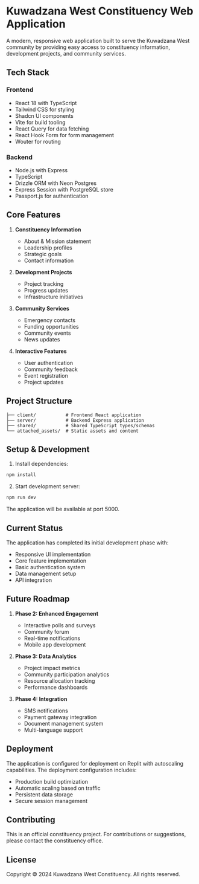 
# Kuwadzana West Constituency Web Application

A modern, responsive web application built to serve the Kuwadzana West community by providing easy access to constituency information, development projects, and community services.

## Tech Stack

### Frontend
- React 18 with TypeScript
- Tailwind CSS for styling
- Shadcn UI components
- Vite for build tooling
- React Query for data fetching
- React Hook Form for form management
- Wouter for routing

### Backend
- Node.js with Express
- TypeScript
- Drizzle ORM with Neon Postgres
- Express Session with PostgreSQL store
- Passport.js for authentication

## Core Features

1. **Constituency Information**
   - About & Mission statement
   - Leadership profiles
   - Strategic goals
   - Contact information

2. **Development Projects**
   - Project tracking
   - Progress updates
   - Infrastructure initiatives

3. **Community Services**
   - Emergency contacts
   - Funding opportunities
   - Community events
   - News updates

4. **Interactive Features**
   - User authentication
   - Community feedback
   - Event registration
   - Project updates

## Project Structure

```
├── client/           # Frontend React application
├── server/           # Backend Express application
├── shared/           # Shared TypeScript types/schemas
└── attached_assets/  # Static assets and content
```

## Setup & Development

1. Install dependencies:
```bash
npm install
```

2. Start development server:
```bash
npm run dev
```

The application will be available at port 5000.

## Current Status

The application has completed its initial development phase with:
- Responsive UI implementation
- Core feature implementation
- Basic authentication system
- Data management setup
- API integration

## Future Roadmap

1. **Phase 2: Enhanced Engagement**
   - Interactive polls and surveys
   - Community forum
   - Real-time notifications
   - Mobile app development

2. **Phase 3: Data Analytics**
   - Project impact metrics
   - Community participation analytics
   - Resource allocation tracking
   - Performance dashboards

3. **Phase 4: Integration**
   - SMS notifications
   - Payment gateway integration
   - Document management system
   - Multi-language support

## Deployment

The application is configured for deployment on Replit with autoscaling capabilities. The deployment configuration includes:
- Production build optimization
- Automatic scaling based on traffic
- Persistent data storage
- Secure session management

## Contributing

This is an official constituency project. For contributions or suggestions, please contact the constituency office.

## License

Copyright © 2024 Kuwadzana West Constituency. All rights reserved.

